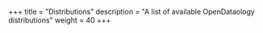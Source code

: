 +++
title = "Distributions"
description = "A list of available OpenDataology distributions"
weight = 40
+++